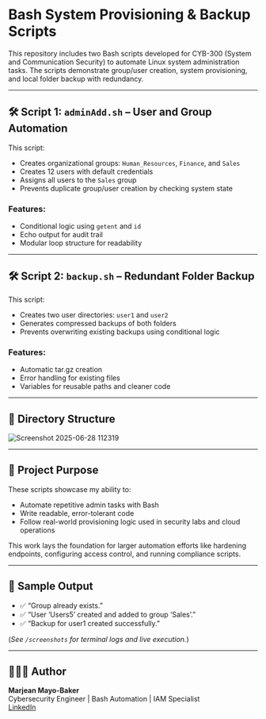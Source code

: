 # Bash System Provisioning & Backup Scripts

This repository includes two Bash scripts developed for CYB-300 (System and Communication Security) to automate Linux system administration tasks. The scripts demonstrate group/user creation, system provisioning, and local folder backup with redundancy.

---

## 🛠️ Script 1: `adminAdd.sh` – User and Group Automation

This script:
- Creates organizational groups: `Human_Resources`, `Finance`, and `Sales`
- Creates 12 users with default credentials
- Assigns all users to the `Sales` group
- Prevents duplicate group/user creation by checking system state

### Features:
- Conditional logic using `getent` and `id`
- Echo output for audit trail
- Modular loop structure for readability

---

## 🛠️ Script 2: `backup.sh` – Redundant Folder Backup

This script:
- Creates two user directories: `user1` and `user2`
- Generates compressed backups of both folders
- Prevents overwriting existing backups using conditional logic

### Features:
- Automatic tar.gz creation
- Error handling for existing files
- Variables for reusable paths and cleaner code

---

## 📁 Directory Structure
![Screenshot 2025-06-28 112319](https://github.com/user-attachments/assets/c4e0301b-69fc-4437-be3d-22d7ba000b0c)



---

## 🧠 Project Purpose

These scripts showcase my ability to:
- Automate repetitive admin tasks with Bash  
- Write readable, error-tolerant code  
- Follow real-world provisioning logic used in security labs and cloud operations  

This work lays the foundation for larger automation efforts like hardening endpoints, configuring access control, and running compliance scripts.

---

## 🧪 Sample Output

- ✅ “Group already exists.”  
- ✅ “User ‘Users5’ created and added to group ‘Sales’.”  
- ✅ “Backup for user1 created successfully.”

(*See `/screenshots` for terminal logs and live execution.*)

---

## 👩🏽‍💻 Author

**Marjean Mayo-Baker**  
Cybersecurity Engineer | Bash Automation | IAM Specialist  
[LinkedIn](https://linkedin.com/in/marjean-mayo-baker)


